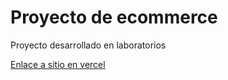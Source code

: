 # Proyecto de ecommerce

Proyecto desarrollado en laboratorios

[Enlace a sitio en vercel](https://ecommerce-lab.vercel.app)
